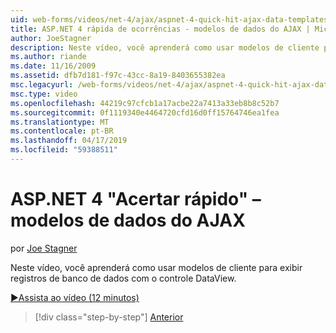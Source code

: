 ```yaml
---
uid: web-forms/videos/net-4/ajax/aspnet-4-quick-hit-ajax-data-templates
title: ASP.NET 4 rápida de ocorrências - modelos de dados do AJAX | Microsoft Docs
author: JoeStagner
description: Neste vídeo, você aprenderá como usar modelos de cliente para exibir registros de banco de dados com o controle DataView.
ms.author: riande
ms.date: 11/16/2009
ms.assetid: dfb7d181-f97c-43cc-8a19-8403655382ea
msc.legacyurl: /web-forms/videos/net-4/ajax/aspnet-4-quick-hit-ajax-data-templates
msc.type: video
ms.openlocfilehash: 44219c97cfcb1a17acbe22a7413a33eb8b8c52b7
ms.sourcegitcommit: 0f1119340e4464720cfd16d0ff15764746ea1fea
ms.translationtype: MT
ms.contentlocale: pt-BR
ms.lasthandoff: 04/17/2019
ms.locfileid: "59388511"
---
```

# <a name="aspnet-4-quick-hit---ajax-data-templates"></a>ASP.NET 4 "Acertar rápido" – modelos de dados do AJAX

por [Joe Stagner](https://github.com/JoeStagner)

Neste vídeo, você aprenderá como usar modelos de cliente para exibir registros de banco de dados com o controle DataView. 

[&#9654;Assista ao vídeo (12 minutos)](https://channel9.msdn.com/Blogs/ASP-NET-Site-Videos/aspnet-4-quick-hit-ajax-data-templates)

> [!div class="step-by-step"]
> [Anterior](aspnet-4-quick-hit-jquery-syntax-for-microsoft-ajax.md)

